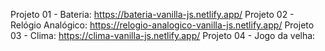 Projeto 01 - Bateria: https://bateria-vanilla-js.netlify.app/
Projeto 02 - Relógio Analógico: https://relogio-analogico-vanilla-js.netlify.app/
Projeto 03 - Clima: https://clima-vanilla-js.netlify.app/
Projeto 04 - Jogo da velha: 